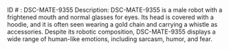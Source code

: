 ID # : DSC-MATE-9355
Description: DSC-MATE-9355 is a male robot with a frightened mouth and normal glasses for eyes. Its head is covered with a hoodie, and it is often seen wearing a gold chain and carrying a whistle as accessories. Despite its robotic composition, DSC-MATE-9355 displays a wide range of human-like emotions, including sarcasm, humor, and fear.